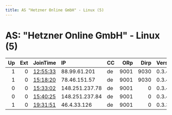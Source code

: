 ```yaml
---
title: AS "Hetzner Online GmbH" - Linux (5)
---
```


# AS: "Hetzner Online GmbH" - Linux (5)

|   Up |   Ext | JoinTime                                                                                            | IP             | CC   |   ORp |   Dirp | Version   | Contact   | Nickname      |   eFamMembers |
|-----:|------:|:----------------------------------------------------------------------------------------------------|:---------------|:-----|------:|-------:|:----------|:----------|:--------------|--------------:|
|    1 |     0 | [12:55:33](https://metrics.torproject.org/rs.html#details/513753D2C4A1246DCC21241C5BE5022CCBD2645C) | 88.99.61.201   | de   |  9001 |   9030 | 0.3.4.9   | None      | verrueckt     |             1 |
|    1 |     0 | [15:18:20](https://metrics.torproject.org/rs.html#details/D49B86C50B7B55C9709C116B6BE35054D1DCFFA7) | 78.46.151.57   | de   |  9001 |   9030 | 0.3.4.9   | None      | Unnamed       |             1 |
|    0 |     0 | [15:33:02](https://metrics.torproject.org/rs.html#details/65C5DEF51F326B2DD73C3D87C19C821D37436712) | 148.251.237.78 | de   |  9001 |      0 | 0.3.4.9   | None      | hacktheplanet |             1 |
|    0 |     0 | [15:40:25](https://metrics.torproject.org/rs.html#details/9826798F58002170B227CE4C9E515AC4372800A3) | 148.251.237.84 | de   |  9001 |      0 | 0.3.4.9   | None      | hacktheplanet |             1 |
|    1 |     0 | [19:31:51](https://metrics.torproject.org/rs.html#details/C98AA3955574DB947FC50CA1374EF8ECA1B87992) | 46.4.33.126    | de   |  9001 |      0 | 0.3.3.7   | None      | hacktheplanet |             1 |
